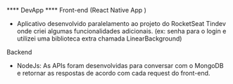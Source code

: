 **** DevApp ****
Front-end (React Native App )
- Aplicativo desenvolvido paralelamento ao projeto do RocketSeat Tindev onde criei algumas funcionalidades adicionais. (ex: senha para o login e utilizei uma biblioteca extra chamada LinearBackground) 


Backend
- NodeJs: As APIs foram desenvolvidas para conversar com o MongoDB e retornar as respostas de acordo com cada request do front-end.  
